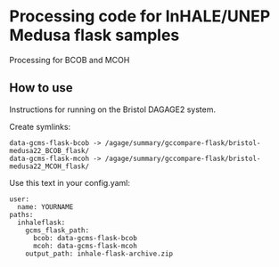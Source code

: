 # Processing code for InHALE/UNEP Medusa flask samples

Processing for BCOB and MCOH

## How to use

Instructions for running on the Bristol DAGAGE2 system.

Create symlinks:

```
data-gcms-flask-bcob -> /agage/summary/gccompare-flask/bristol-medusa22_BCOB_flask/
data-gcms-flask-mcoh -> /agage/summary/gccompare-flask/bristol-medusa22_MCOH_flask/
```

Use this text in your config.yaml:

```
user:
  name: YOURNAME
paths:
  inhaleflask:
    gcms_flask_path: 
      bcob: data-gcms-flask-bcob
      mcoh: data-gcms-flask-mcoh
    output_path: inhale-flask-archive.zip
```